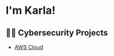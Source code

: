 <h1>I'm Karla! 

<h2>👨‍💻 Cybersecurity Projects</h2>

  - [AWS Cloud](https:)




[linkedin]: https://linkedin.com/in/karlaarevalo
